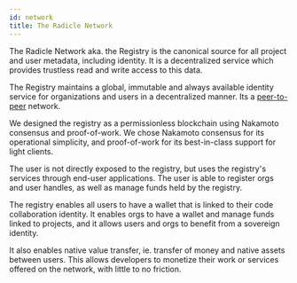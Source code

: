 ```yaml
---
id: network
title: The Radicle Network
---
```


The Radicle Network aka. the Registry is the canonical source for all project and user metadata, including identity. It is a decentralized service which provides trustless read and write access to this data.

The Registry maintains a global, immutable and always available identity service for organizations and users in a decentralized manner. Its a [peer-to-peer](https://en.wikipedia.org/wiki/Peer-to-peer) network.

We designed the registry as a permissionless blockchain using Nakamoto consensus and proof-of-work. We chose Nakamoto consensus for its operational simplicity, and proof-of-work for its best-in-class support for light clients.

The user is not directly exposed to the registry, but uses the registry's services through end-user applications. The user is able to register orgs and user handles, as well as manage funds held by the registry.

The registry enables all users to have a wallet that is linked to their code collaboration identity. It enables orgs to have a wallet and manage funds linked to projects, and it allows users and orgs to benefit from a sovereign identity.

It also enables native value transfer, ie. transfer of money and native assets between users. This allows developers to monetize their work or services offered on the network, with little to no friction.

